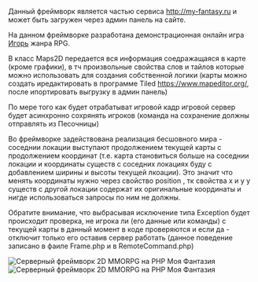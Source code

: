 Данный фреймворк является частью сервиса http://my-fantasy.ru и может быть загружен через админ панель на сайте.

На данном фреймворке разработана демонстрационная онлайн игра [Игорь](https://github.com/webrobot1/igor-server) жанра RPG.

В класс Maps2D передается вся информация соедражащаяся в карте (кроме графики), в тч произвольные свойства слов и тайлов которые можно использовать для создания собственной логики (карты можно создать иредактировать в программе Tiled https://www.mapeditor.org/, после ипортировать выгрузку в админ панель)

По мере того как будет отрабатыват игровой кадр игровой сервер будет асинхронно сохрянять игроков (команда на сохранение должны отправлять из Песочницы)

Во фреймворке задействована реализация бесшовного мира - соседнии локации выступают продолжением текущей карты с продолжением координат (т.е. карта становиться больше на соседнии локации и координаты существ с соседних локациях буду с добавлением ширины и высоты текущей лкоации). Это значит что менять координаты нужно через свойство position , тк свойства x и y у существ с другой локации содержат их оригинальные координаты и нигде использоваться запросы по ним не должны.

Обратите внимание, что выбрасывая исключение типа Exception будет происходит проверка, не игрока ли (его данные или команды) с текущей карты в данный момент в коде проверяются и если да - отключит только его оставив сервер работать (данное поведение записано в фаиле Frame.php и в RemoteCommand.php)

![Серверный фреймворк 2D MMORPG на PHP Моя Фантазия](https://github.com/webrobot1/webrobot1/assets/20768848/48bc1697-6b14-49f2-a0dd-224f5500b4be)
![Серверный фреймворк 2D MMORPG на PHP Моя Фантазия](https://github.com/webrobot1/webrobot1/assets/20768848/d96698b2-a54e-48ec-86ec-5fcf8975800d)
